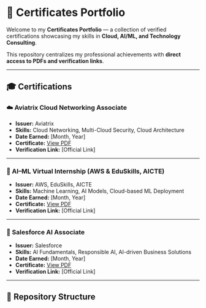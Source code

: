 # 📜 Certificates Portfolio  

Welcome to my **Certificates Portfolio** — a collection of verified certifications showcasing my skills in **Cloud, AI/ML, and Technology Consulting**.  

This repository centralizes my professional achievements with **direct access to PDFs and verification links**.  

---

## 🎓 Certifications  

### ☁️ Aviatrix Cloud Networking Associate  
- **Issuer:** Aviatrix  
- **Skills:** Cloud Networking, Multi-Cloud Security, Cloud Architecture  
- **Date Earned:** [Month, Year]  
- **Certificate:** [View PDF](certificates/aviatrix.pdf)  
- **Verification Link:** [Official Link]  

---

### 🤖 AI–ML Virtual Internship (AWS & EduSkills, AICTE)  
- **Issuer:** AWS, EduSkills, AICTE  
- **Skills:** Machine Learning, AI Models, Cloud-based ML Deployment  
- **Date Earned:** [Month, Year]  
- **Certificate:** [View PDF](certificates/aws_ml_virtual_internship.pdf)  
- **Verification Link:** [Official Link]  

---

### 🧠 Salesforce AI Associate  
- **Issuer:** Salesforce  
- **Skills:** AI Fundamentals, Responsible AI, AI-driven Business Solutions  
- **Date Earned:** [Month, Year]  
- **Certificate:** [View PDF](certificates/salesforce_ai_associate.pdf)  
- **Verification Link:** [Official Link]  

---

## 📂 Repository Structure  
